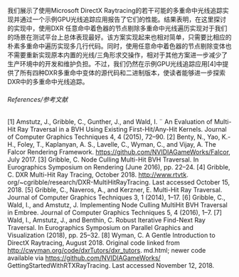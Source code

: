 我们展示了使用Microsoft DirectX Raytracing的若干可能的多重命中光线追踪实现并通过一个示例GPU光线追踪应用报告了它们的性能。结果表明，在这里探讨的实现中，使用DXR 任意命中着色器的节点剔除多重命中光线遍历实现对于我们的场景在测试平台上总体表现最好。该方案实现起来也相对简单，只需要比相应的朴素多重命中遍历实现多几行代码。同时，使用任意命中着色器的节点剔除变体也不需要重新实现原本内置的光线/三角形求交操作，相对于其他方案进一步减少了生产环境中的开发和维护负担。不过，我们仍然在示例GPU光线追踪应用[4]中提供了所有四种DXR多重命中变体的源代码和二进制版本，使读者能够进一步探索DXR中的多重命中光线追踪。
###### References/参考文献
[1] Amstutz, J., Gribble, C., Gunther, J., and Wald, I. ¨ An Evaluation of Multi-Hit Ray Traversal in a BVH Using Existing First-Hit/Any-Hit Kernels. Journal of Computer Graphics Techniques 4, 4 (2015), 72–90. 
[2] Benty, N., Yao, K.-H., Foley, T., Kaplanyan, A. S., Lavelle, C., Wyman, C., and Vijay, A. The Falcor Rendering Framework. https://github.com/NVIDIAGameWorks/Falcor, July 2017. 
[3] Gribble, C. Node Culling Multi-Hit BVH Traversal. In Eurographics Symposium on Rendering (June 2016), pp. 22–24. 
[4] Gribble, C. DXR Multi-Hit Ray Tracing, October 2018. http://www.rtvtk. org/~cgribble/research/DXR-MultiHitRayTracing. Last accessed October 15, 2018. 
[5] Gribble, C., Naveros, A., and Kerzner, E. Multi-Hit Ray Traversal. Journal of Computer Graphics Techniques 3, 1 (2014), 1–17. 
[6] Gribble, C., Wald, I., and Amstutz, J. Implementing Node Culling MultiHit BVH Traversal in Embree. Journal of Computer Graphics Techniques 5, 4 (2016), 1–7. 
[7] Wald, I., Amstutz, J., and Benthin, C. Robust Iterative Find-Next Ray Traversal. In Eurographics Symposium on Parallel Graphics and Visualization (2018), pp. 25–32. 
[8] Wyman, C. A Gentle Introduction to DirectX Raytracing, August 2018. Original code linked from http://cwyman.org/code/dxrTutors/dxr_tutors. md.html; newer code available via https://github.com/NVIDIAGameWorks/ GettingStartedWithRTXRayTracing. Last accessed November 12, 2018.
